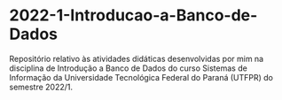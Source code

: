 # 2022-1-Introducao-a-Banco-de-Dados
Repositório relativo às atividades didáticas desenvolvidas por mim na disciplina de Introdução a Banco de Dados do curso Sistemas de Informação da Universidade Tecnológica Federal do Paraná (UTFPR) do semestre 2022/1.
